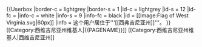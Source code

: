 {{Userbox
  |border-c = lightgrey
  |border-s = 1
  |id-c     = lightgrey
  |id-s     = 12
  |id-fc    = 
  |info-c   = white
  |info-s   = 9
  |info-fc  = black
  |id       = [[Image:Flag of West Virginia.svg|60px]]
  |info     = 这个用户居住于'''[[西弗吉尼亚州]]'''。
}}<includeonly>
[[Category:西维吉尼亚州维基人|{{PAGENAME}}]]
</includeonly><noinclude>
[[Category:西维吉尼亚州维基人|西维吉尼亚州]]
</noinclude>